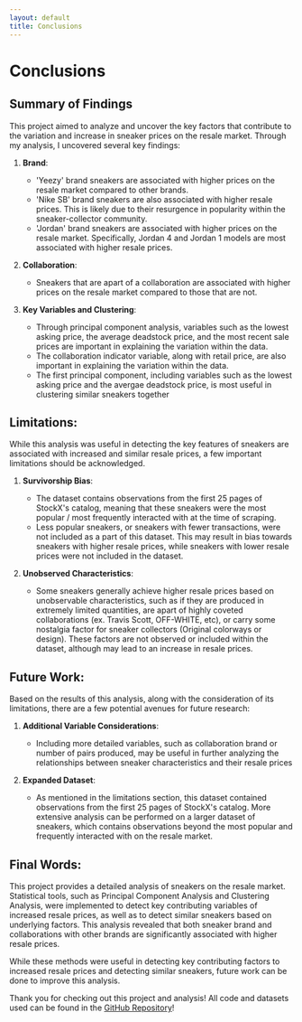 ```yaml
---
layout: default
title: Conclusions 
--- 
```


# Conclusions 

## Summary of Findings 

This project aimed to analyze and uncover the key factors that contribute to the variation and increase in sneaker prices on the resale market. Through my analysis, I uncovered several key findings: 

  1. **Brand**:
     - 'Yeezy' brand sneakers are associated with higher prices on the resale market compared to other brands.
     - 'Nike SB' brand sneakers are also associated with higher resale prices. This is likely due to their resurgence in popularity within the sneaker-collector community. 
     - 'Jordan' brand sneakers are associated with higher prices on the resale market. Specifically, Jordan 4 and Jordan 1 models are most associated with higher resale prices.
    
  2. **Collaboration**:
     - Sneakers that are apart of a collaboration are associated with higher prices on the resale market compared to those that are not.

  3. **Key Variables and Clustering**:
     - Through principal component analysis, variables such as the lowest asking price, the average deadstock price, and the most recent sale prices are important in explaining the variation within the data.
     - The collaboration indicator variable, along with retail price, are also important in explaining the variation within the data.
     - The first principal component, including variables such as the lowest asking price and the avergae deadstock price, is most useful in clustering similar sneakers together
    
## Limitations: 

While this analysis was useful in detecting the key features of sneakers are associated with increased and similar resale prices, a few important limitations should be acknowledged. 

  1. **Survivorship Bias**:
     - The dataset contains observations from the first 25 pages of StockX's catalog, meaning that these sneakers were the most popular / most frequently interacted with at the time of scraping.
     - Less popular sneakers, or sneakers with fewer transactions, were not included as a part of this dataset. This may result in bias towards sneakers with higher resale prices, while sneakers with lower resale prices were not included in the dataset.
    
  2. **Unobserved Characteristics**:
     - Some sneakers generally achieve higher resale prices based on unobservable characteristics, such as if they are produced in extremely limited quantities, are apart of highly coveted collaborations (ex. Travis Scott, OFF-WHITE, etc), or carry some nostalgia factor for sneaker collectors (Original colorways or design). These factors are not observed or included within the dataset, although may lead to an increase in resale prices.
    
## Future Work: 

Based on the results of this analysis, along with the consideration of its limitations, there are a few potential avenues for future research: 

  1. **Additional Variable Considerations**:
     - Including more detailed variables, such as collaboration brand or number of pairs produced, may be useful in further analyzing the relationships between sneaker characteristics and their resale prices
    
  2. **Expanded Dataset**:
     - As mentioned in the limitations section, this dataset contained observations from the first 25 pages of StockX's catalog. More extensive analysis can be performed on a larger dataset of sneakers, which contains observations beyond the most popular and frequently interacted with on the resale market.
    
## Final Words: 

This project provides a detailed analysis of sneakers on the resale market. Statistical tools, such as Principal Component Analysis and Clustering Analysis, were implemented to detect key contributing variables of increased resale prices, as well as to detect similar sneakers based on underlying factors. This analysis revealed that both sneaker brand and collaborations with other brands are significantly associated with higher resale prices. 

While these methods were useful in detecting key contributing factors to increased resale prices and detecting similar sneakers, future work can be done to improve this analysis. 

Thank you for checking out this project and analysis! All code and datasets used can be found in the [GitHub Repository](https://github.com/jnapeloni/sneaker-resale-analysis/tree/main)! 
